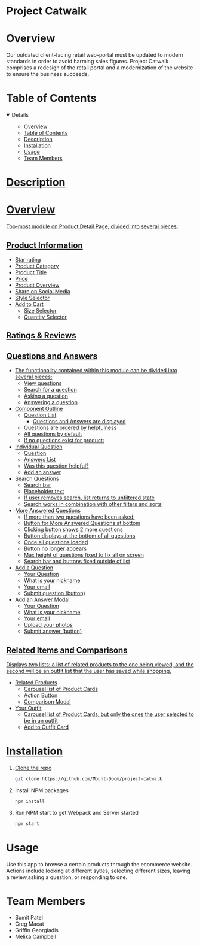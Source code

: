# Project Catwalk

# Overview
Our outdated client-facing retail web-portal must be updated to modern standards in order to avoid harming sales figures. Project Catwalk comprises a redesign of the retail portal and a modernization of the website to ensure the business succeeds.

# Table of Contents
<details open="open">
    <ol>
      <ul>
        <li> <a href="#Overview">Overview </li>
        <li> <a href="#Table of Contents">Table of Contents</li>
        <li> <a href="#Description">Description </li>
        <li> <a href="#Installation">Installation </li>
        <li> <a href="#Usage">Usage </li>
        <li> <a href="#Team Members">Team Members </li>
      </ul>
    </ol>
</details>

# Description

# Overview
Top-most module on Product Detail Page, divided into several pieces:
## Product Information
  * Star rating
  * Product Category
  * Product Title
  * Price
  * Product Overview
  * Share on Social Media
  * Style Selector
  * Add to Cart
    * Size Selector
    * Quantity Selector

## Ratings & Reviews


## Questions and Answers
* The functionality contained within this module can be divided into several pieces:
    * View questions
    * Search for a question
    * Asking a question
    * Answering a question
* Component Outline
  * Question List
    * Questions and Answers are displayed
  * Questions are ordered by helpfulness
  * All questions by default
  * If no questions exist for product:
* Individual Question
  * Question
  * Answers List
  * Was this question helpful?
  * Add an answer
* Search Questions
  * Search bar
  * Placeholder text
  * If user removes search, list returns to unfiltered state
  * Search works in combination with other filters and sorts
* More Answered Questions
  * If more than two questions have been asked:
  * Button for More Answered Questions at bottom
  * Clicking button shows 2 more questions
  * Button displays at the bottom of all questions
  * Once all questions loaded
  * Button no longer appears
  * Max height of questions fixed to fix all on screen
  * Search bar and buttons fixed outside of list
* Add a Question
  * Your Question
  * What is your nickname
  * Your email
  * Submit question (button)
* Add an Answer Modal
  * Your Question
  * What is your nickname
  * Your email
  * Upload your photos
  * Submit answer (button)

## Related Items and Comparisons
Displays two lists: a list of related products to the one being viewed, and the second will be an outfit list that the user has saved while shopping.
  * Related Products
    * Carousel list of Product Cards
    * Action Button
    * Comparison Modal
  * Your Outfit
    * Carousel list of Product Cards, but only the ones the user selected to be in an outfit
    * Add to Outfit Card


# Installation
1. Clone the repo
   ```sh
   git clone https://github.com/Mount-Doom/project-catwalk
   ```
2. Install NPM packages
   ```sh
   npm install
3. Run NPM start to get Webpack and Server started
   ```sh
   npm start

# Usage
Use this app to browse a certain products through the ecommerce website. Actions include looking at different sytles, selecting different sizes,
leaving a review,asking a question, or responding to one.

# Team Members
* Sumit Patel
* Greg Macat
* Griffin Georgiadis
* Melika Campbell


